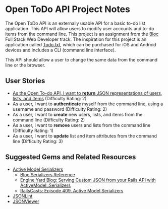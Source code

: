 # Open ToDo API Project Notes

The Open ToDo API is an externally usable API for a basic to-do list application. This API will allow users to modify user accounts and to-do items from the command line. This project is an assignment from the [Bloc](http://bloc.io) Full Stack Web Developer track. The inspiration for this project is an application called [Todo.txt](http://todotxt.com/), which can be purchased for iOS and Android devices and includes a CLI (command line interface).

This API should allow a user to change the same data from the command line or the browser.

## User Stories

* [As the Open To-do API, I want to **return** JSON representations of users, lists, and items](docs/USERSTORY01.md) (Difficulty Rating: 2)
* As a user, I want to **authenticate** myself from the command line, using a username and password (Difficulty Rating: 2)
* As a user, I want to **create** new users, lists, and items from the command line  (Difficulty Rating: 2)
* As a user, I want to **remove** users and lists from the command line  (Difficulty Rating: 1)
* As a user, I want to **update** list and item attributes from the command line  (Difficulty Rating: 3)

## Suggested Gems and Related Resources

* [Active Model Serializers](https://github.com/rails-api/active_model_serializers)
    * [Bloc Serializers Reference](https://www.bloc.io/resources/serializers)
    * [Engine Yard Blog: Serving Custom JSON from your Rails API with ActiveModel::Serializers](https://blog.engineyard.com/2015/active-model-serializers)
    * [RailsCasts: Episode 409. Active Model Serializers](http://railscasts.com/episodes/409-active-model-serializers?autoplay=true)
* [JSONLint](http://jsonlint.com)
* [JSONViewer](http://jsonviewer.stack.hu) 

